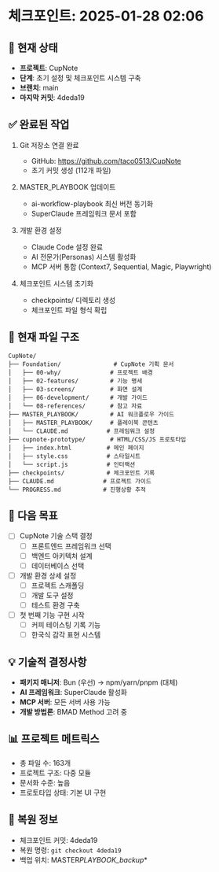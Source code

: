 # 체크포인트: 2025-01-28 02:06

## 📍 현재 상태

- **프로젝트**: CupNote
- **단계**: 초기 설정 및 체크포인트 시스템 구축
- **브랜치**: main
- **마지막 커밋**: 4deda19

## ✅ 완료된 작업

1. Git 저장소 연결 완료
   - GitHub: https://github.com/taco0513/CupNote
   - 초기 커밋 생성 (112개 파일)

2. MASTER_PLAYBOOK 업데이트
   - ai-workflow-playbook 최신 버전 동기화
   - SuperClaude 프레임워크 문서 포함

3. 개발 환경 설정
   - Claude Code 설정 완료
   - AI 전문가(Personas) 시스템 활성화
   - MCP 서버 통합 (Context7, Sequential, Magic, Playwright)

4. 체크포인트 시스템 초기화
   - checkpoints/ 디렉토리 생성
   - 체크포인트 파일 형식 확립

## 📂 현재 파일 구조

```
CupNote/
├── Foundation/               # CupNote 기획 문서
│   ├── 00-why/              # 프로젝트 배경
│   ├── 02-features/         # 기능 명세
│   ├── 03-screens/          # 화면 설계
│   ├── 06-development/      # 개발 가이드
│   └── 08-references/       # 참고 자료
├── MASTER_PLAYBOOK/         # AI 워크플로우 가이드
│   ├── MASTER_PLAYBOOK/     # 플레이북 콘텐츠
│   └── CLAUDE.md           # 프레임워크 설정
├── cupnote-prototype/       # HTML/CSS/JS 프로토타입
│   ├── index.html          # 메인 페이지
│   ├── style.css           # 스타일시트
│   └── script.js           # 인터랙션
├── checkpoints/            # 체크포인트 기록
├── CLAUDE.md              # 프로젝트 가이드
└── PROGRESS.md            # 진행상황 추적
```

## 🎯 다음 목표

- [ ] CupNote 기술 스택 결정
  - [ ] 프론트엔드 프레임워크 선택
  - [ ] 백엔드 아키텍처 설계
  - [ ] 데이터베이스 선택
- [ ] 개발 환경 상세 설정
  - [ ] 프로젝트 스캐폴딩
  - [ ] 개발 도구 설정
  - [ ] 테스트 환경 구축
- [ ] 첫 번째 기능 구현 시작
  - [ ] 커피 테이스팅 기록 기능
  - [ ] 한국식 감각 표현 시스템

## 💡 기술적 결정사항

- **패키지 매니저**: Bun (우선) → npm/yarn/pnpm (대체)
- **AI 프레임워크**: SuperClaude 활성화
- **MCP 서버**: 모든 서버 사용 가능
- **개발 방법론**: BMAD Method 고려 중

## 📊 프로젝트 메트릭스

- 총 파일 수: 163개
- 프로젝트 구조: 다중 모듈
- 문서화 수준: 높음
- 프로토타입 상태: 기본 UI 구현

## 🔄 복원 정보

- 체크포인트 커밋: 4deda19
- 복원 명령: `git checkout 4deda19`
- 백업 위치: MASTER*PLAYBOOK_backup*\*
